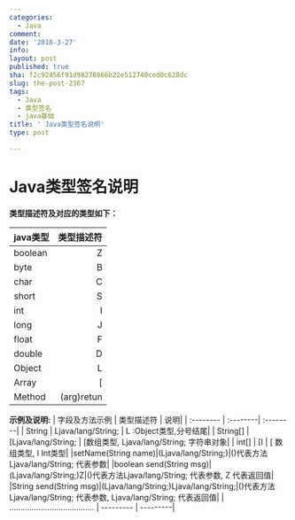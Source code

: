 ```yaml
---
categories:
  - Java
comment: 
date: '2018-3-27'
info: 
layout: post
published: true
sha: f2c92456f91d98278866b22e512740ced0c628dc
slug: the-post-2367
tags:
  - Java
  - 类型签名
  - java基础
title: ' Java类型签名说明'
type: post

---
```

# Java类型签名说明

**类型描述符及对应的类型如下：**

| java类型      |    类型描述符 |
| :-------- | --------:| 
| boolean  | Z  |
| byte     |   B	 |   
| char      |    C |  
| short      |   S |  
| int|   I |  
|long     |   J|  
|float|   F|  
|double|   D|  
|Object|   L|  
|Array|   [|  
|Method|   (arg)retun|  

**示例及说明:**
| 字段及方法示例       |    类型描述符 | 说明|
| :-------- | :--------| :--------| 
| String  | Ljava/lang/String;  | L :Object类型,分号结尾|
| String[]  | [Ljava/lang/String;  | [数组类型, Ljava/lang/String; 字符串对象|
| int[]     | [I	 |  [  数组类型, I Int类型|
|setName(String name)|(Ljava/lang/String;)|()代表方法Ljava/lang/String; 代表参数|
|boolean send(String msg)|(Ljava/lang/String;)Z|()代表方法Ljava/lang/String; 代表参数, Z 代表返回值|
|String send(String msg)|(Ljava/lang/String;)Ljava/lang/String;|()代表方法Ljava/lang/String; 代表参数, Ljava/lang/String; 代表返回值|
| ......................................     | ---------	 |  ---------|